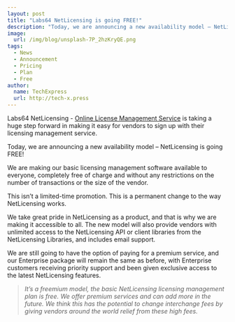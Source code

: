 ```yaml
---
layout: post
title: "Labs64 NetLicensing is going FREE!"
description: "Today, we are announcing a new availability model – NetLicensing is going free!"
image:
  url: /img/blog/unsplash-7P_2hzKryQE.png
tags:
  - News
  - Announcement
  - Pricing
  - Plan
  - Free
author:
  name: TechExpress
  url: http://tech-x.press
---
```


Labs64 NetLicensing - [Online License Management Service](https://netlicensing.io) is taking a huge step forward in making it easy for vendors to sign up with their licensing management service.

Today, we are announcing a new availability model – NetLicensing is going FREE!

We are making our basic licensing management software available to everyone, completely free of charge and without any restrictions on the number of transactions or the size of the vendor.

This isn’t a limited-time promotion. This is a permanent change to the way NetLicensing works.

We take great pride in NetLicensing as a product, and that is why we are making it accessible to all. The new model will also provide vendors with unlimited access to the NetLicensing API or client libraries from the NetLicensing Libraries, and includes email support.

We are still going to have the option of paying for a premium service, and our Enterprise package will remain the same as before, with Enterprise customers receiving priority support and been given exclusive access to the latest NetLicensing features.

> *It’s a freemium model, the basic NetLicensing licensing management plan is free. We offer premium services and can add more in the future. We think this has the potential to change interchange fees by giving vendors around the world relief from these high fees.*

